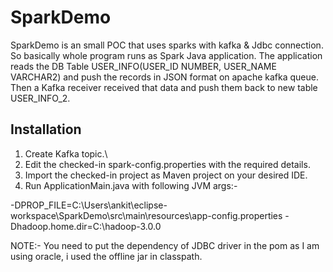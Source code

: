 # SparkDemo

SparkDemo is an small POC that uses sparks with  kafka & Jdbc connection.
So basically whole program runs as Spark Java application. The application reads the DB Table USER_INFO(USER_ID NUMBER, USER_NAME VARCHAR2) and push the records in JSON format on apache kafka queue. Then a Kafka receiver received that data and push them back to new table USER_INFO_2.

## Installation
1. Create Kafka topic.\
2. Edit the checked-in spark-config.properties with the required details.
3. Import the checked-in project as Maven project on your desired IDE.
4. Run ApplicationMain.java with following JVM args:-

-DPROP_FILE=C:\Users\ankit\eclipse-workspace\SparkDemo\src\main\resources\app-config.properties -Dhadoop.home.dir=C:\hadoop-3.0.0

NOTE:- You need to put the dependency of JDBC driver in the pom as I am using oracle, i used the offline jar in classpath.
